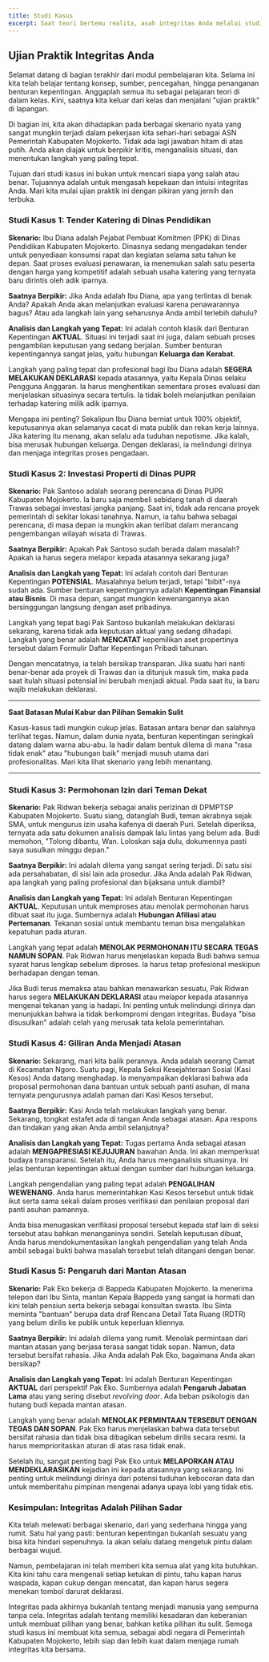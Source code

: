 ```yaml
---
title: Studi Kasus
excerpt: Saat teori bertemu realita, asah integritas Anda melalui studi kasus ASN Pemkab Mojokerto. Pelajari cara mengidentifikasi masalah dan tentukan langkah yang tepat untuk setiap dilema yang mungkin Anda hadapi di dunia nyata.
---
```


## Ujian Praktik Integritas Anda

Selamat datang di bagian terakhir dari modul pembelajaran kita. Selama ini kita telah belajar tentang konsep, sumber, pencegahan, hingga penanganan benturan kepentingan. Anggaplah semua itu sebagai pelajaran teori di dalam kelas. Kini, saatnya kita keluar dari kelas dan menjalani "ujian praktik" di lapangan.

Di bagian ini, kita akan dihadapkan pada berbagai skenario nyata yang sangat mungkin terjadi dalam pekerjaan kita sehari-hari sebagai ASN Pemerintah Kabupaten Mojokerto. Tidak ada lagi jawaban hitam di atas putih. Anda akan diajak untuk berpikir kritis, menganalisis situasi, dan menentukan langkah yang paling tepat.

Tujuan dari studi kasus ini bukan untuk mencari siapa yang salah atau benar. Tujuannya adalah untuk mengasah kepekaan dan intuisi integritas Anda. Mari kita mulai ujian praktik ini dengan pikiran yang jernih dan terbuka.

### Studi Kasus 1: Tender Katering di Dinas Pendidikan

**Skenario:**
Ibu Diana adalah Pejabat Pembuat Komitmen (PPK) di Dinas Pendidikan Kabupaten Mojokerto. Dinasnya sedang mengadakan tender untuk penyediaan konsumsi rapat dan kegiatan selama satu tahun ke depan. Saat proses evaluasi penawaran, ia menemukan salah satu peserta dengan harga yang kompetitif adalah sebuah usaha katering yang ternyata baru dirintis oleh adik iparnya.

**Saatnya Berpikir:**
Jika Anda adalah Ibu Diana, apa yang terlintas di benak Anda? Apakah Anda akan melanjutkan evaluasi karena penawarannya bagus? Atau ada langkah lain yang seharusnya Anda ambil terlebih dahulu?

**Analisis dan Langkah yang Tepat:**
Ini adalah contoh klasik dari Benturan Kepentingan **AKTUAL**. Situasi ini terjadi saat ini juga, dalam sebuah proses pengambilan keputusan yang sedang berjalan. Sumber benturan kepentingannya sangat jelas, yaitu hubungan **Keluarga dan Kerabat**.

Langkah yang paling tepat dan profesional bagi Ibu Diana adalah **SEGERA MELAKUKAN DEKLARASI** kepada atasannya, yaitu Kepala Dinas selaku Pengguna Anggaran. Ia harus menghentikan sementara proses evaluasi dan menjelaskan situasinya secara tertulis. Ia tidak boleh melanjutkan penilaian terhadap katering milik adik iparnya.

Mengapa ini penting? Sekalipun Ibu Diana berniat untuk 100% objektif, keputusannya akan selamanya cacat di mata publik dan rekan kerja lainnya. Jika katering itu menang, akan selalu ada tuduhan nepotisme. Jika kalah, bisa merusak hubungan keluarga. Dengan deklarasi, ia melindungi dirinya dan menjaga integritas proses pengadaan.

### Studi Kasus 2: Investasi Properti di Dinas PUPR

**Skenario:**
Pak Santoso adalah seorang perencana di Dinas PUPR Kabupaten Mojokerto. Ia baru saja membeli sebidang tanah di daerah Trawas sebagai investasi jangka panjang. Saat ini, tidak ada rencana proyek pemerintah di sekitar lokasi tanahnya. Namun, ia tahu bahwa sebagai perencana, di masa depan ia mungkin akan terlibat dalam merancang pengembangan wilayah wisata di Trawas.

**Saatnya Berpikir:**
Apakah Pak Santoso sudah berada dalam masalah? Apakah ia harus segera melapor kepada atasannya sekarang juga?

**Analisis dan Langkah yang Tepat:**
Ini adalah contoh dari Benturan Kepentingan **POTENSIAL**. Masalahnya belum terjadi, tetapi "bibit"-nya sudah ada. Sumber benturan kepentingannya adalah **Kepentingan Finansial atau Bisnis**. Di masa depan, sangat mungkin kewenangannya akan bersinggungan langsung dengan aset pribadinya.

Langkah yang tepat bagi Pak Santoso bukanlah melakukan deklarasi sekarang, karena tidak ada keputusan aktual yang sedang dihadapi. Langkah yang benar adalah **MENCATAT** kepemilikan aset propertinya tersebut dalam Formulir Daftar Kepentingan Pribadi tahunan.

Dengan mencatatnya, ia telah bersikap transparan. Jika suatu hari nanti benar-benar ada proyek di Trawas dan ia ditunjuk masuk tim, maka pada saat itulah situasi potensial ini berubah menjadi aktual. Pada saat itu, ia baru wajib melakukan deklarasi.

---

**Saat Batasan Mulai Kabur dan Pilihan Semakin Sulit**

Kasus-kasus tadi mungkin cukup jelas. Batasan antara benar dan salahnya terlihat tegas. Namun, dalam dunia nyata, benturan kepentingan seringkali datang dalam warna abu-abu. Ia hadir dalam bentuk dilema di mana "rasa tidak enak" atau "hubungan baik" menjadi musuh utama dari profesionalitas. Mari kita lihat skenario yang lebih menantang.

---

### Studi Kasus 3: Permohonan Izin dari Teman Dekat

**Skenario:**
Pak Ridwan bekerja sebagai analis perizinan di DPMPTSP Kabupaten Mojokerto. Suatu siang, datanglah Budi, teman akrabnya sejak SMA, untuk mengurus izin usaha kafenya di daerah Puri. Setelah diperiksa, ternyata ada satu dokumen analisis dampak lalu lintas yang belum ada. Budi memohon, "Tolong dibantu, Wan. Loloskan saja dulu, dokumennya pasti saya susulkan minggu depan."

**Saatnya Berpikir:**
Ini adalah dilema yang sangat sering terjadi. Di satu sisi ada persahabatan, di sisi lain ada prosedur. Jika Anda adalah Pak Ridwan, apa langkah yang paling profesional dan bijaksana untuk diambil?

**Analisis dan Langkah yang Tepat:**
Ini adalah Benturan Kepentingan **AKTUAL**. Keputusan untuk memproses atau menolak permohonan harus dibuat saat itu juga. Sumbernya adalah **Hubungan Afiliasi atau Pertemanan**. Tekanan sosial untuk membantu teman bisa mengalahkan kepatuhan pada aturan.

Langkah yang tepat adalah **MENOLAK PERMOHONAN ITU SECARA TEGAS NAMUN SOPAN**. Pak Ridwan harus menjelaskan kepada Budi bahwa semua syarat harus lengkap sebelum diproses. Ia harus tetap profesional meskipun berhadapan dengan teman.

Jika Budi terus memaksa atau bahkan menawarkan sesuatu, Pak Ridwan harus segera **MELAKUKAN DEKLARASI** atau melapor kepada atasannya mengenai tekanan yang ia hadapi. Ini penting untuk melindungi dirinya dan menunjukkan bahwa ia tidak berkompromi dengan integritas. Budaya "bisa disusulkan" adalah celah yang merusak tata kelola pemerintahan.

### Studi Kasus 4: Giliran Anda Menjadi Atasan

**Skenario:**
Sekarang, mari kita balik perannya. Anda adalah seorang Camat di Kecamatan Ngoro. Suatu pagi, Kepala Seksi Kesejahteraan Sosial (Kasi Kesos) Anda datang menghadap. Ia menyampaikan deklarasi bahwa ada proposal permohonan dana bantuan untuk sebuah panti asuhan, di mana ternyata pengurusnya adalah paman dari Kasi Kesos tersebut.

**Saatnya Berpikir:**
Kasi Anda telah melakukan langkah yang benar. Sekarang, tongkat estafet ada di tangan Anda sebagai atasan. Apa respons dan tindakan yang akan Anda ambil selanjutnya?

**Analisis dan Langkah yang Tepat:**
Tugas pertama Anda sebagai atasan adalah **MENGAPRESIASI KEJUJURAN** bawahan Anda. Ini akan memperkuat budaya transparansi. Setelah itu, Anda harus menganalisis situasinya. Ini jelas benturan kepentingan aktual dengan sumber dari hubungan keluarga.

Langkah pengendalian yang paling tepat adalah **PENGALIHAN WEWENANG**. Anda harus memerintahkan Kasi Kesos tersebut untuk tidak ikut serta sama sekali dalam proses verifikasi dan penilaian proposal dari panti asuhan pamannya.

Anda bisa menugaskan verifikasi proposal tersebut kepada staf lain di seksi tersebut atau bahkan menanganinya sendiri. Setelah keputusan dibuat, Anda harus mendokumentasikan langkah pengendalian yang telah Anda ambil sebagai bukti bahwa masalah tersebut telah ditangani dengan benar.

### Studi Kasus 5: Pengaruh dari Mantan Atasan

**Skenario:**
Pak Eko bekerja di Bappeda Kabupaten Mojokerto. Ia menerima telepon dari Ibu Sinta, mantan Kepala Bappeda yang sangat ia hormati dan kini telah pensiun serta bekerja sebagai konsultan swasta. Ibu Sinta meminta "bantuan" berupa data draf Rencana Detail Tata Ruang (RDTR) yang belum dirilis ke publik untuk keperluan kliennya.

**Saatnya Berpikir:**
Ini adalah dilema yang rumit. Menolak permintaan dari mantan atasan yang berjasa terasa sangat tidak sopan. Namun, data tersebut bersifat rahasia. Jika Anda adalah Pak Eko, bagaimana Anda akan bersikap?

**Analisis dan Langkah yang Tepat:**
Ini adalah Benturan Kepentingan **AKTUAL** dari perspektif Pak Eko. Sumbernya adalah **Pengaruh Jabatan Lama** atau yang sering disebut _revolving door_. Ada beban psikologis dan hutang budi kepada mantan atasan.

Langkah yang benar adalah **MENOLAK PERMINTAAN TERSEBUT DENGAN TEGAS DAN SOPAN**. Pak Eko harus menjelaskan bahwa data tersebut bersifat rahasia dan tidak bisa dibagikan sebelum dirilis secara resmi. Ia harus memprioritaskan aturan di atas rasa tidak enak.

Setelah itu, sangat penting bagi Pak Eko untuk **MELAPORKAN ATAU MENDEKLARASIKAN** kejadian ini kepada atasannya yang sekarang. Ini penting untuk melindungi dirinya dari potensi tuduhan kebocoran data dan untuk memberitahu pimpinan mengenai adanya upaya lobi yang tidak etis.

### Kesimpulan: Integritas Adalah Pilihan Sadar

Kita telah melewati berbagai skenario, dari yang sederhana hingga yang rumit. Satu hal yang pasti: benturan kepentingan bukanlah sesuatu yang bisa kita hindari sepenuhnya. Ia akan selalu datang mengetuk pintu dalam berbagai wujud.

Namun, pembelajaran ini telah memberi kita semua alat yang kita butuhkan. Kita kini tahu cara mengenali setiap ketukan di pintu, tahu kapan harus waspada, kapan cukup dengan mencatat, dan kapan harus segera menekan tombol darurat deklarasi.

Integritas pada akhirnya bukanlah tentang menjadi manusia yang sempurna tanpa cela. Integritas adalah tentang memiliki kesadaran dan keberanian untuk membuat pilihan yang benar, bahkan ketika pilihan itu sulit. Semoga studi kasus ini membuat kita semua, sebagai abdi negara di Pemerintah Kabupaten Mojokerto, lebih siap dan lebih kuat dalam menjaga rumah integritas kita bersama.
